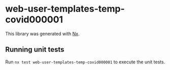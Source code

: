 # web-user-templates-temp-covid000001

This library was generated with [Nx](https://nx.dev).

## Running unit tests

Run `nx test web-user-templates-temp-covid000001` to execute the unit tests.
